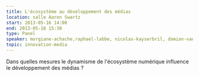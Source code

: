 ```yaml
---
title: L'écosystème au développement des médias
location: salle Aaron Swartz
start: 2013-05-16 14:00
end: 2013-05-16 15:30
type: Panel
speaker: morgiane-achache,raphael-labbe, nicolas-kayserbril, damian-vanachter, philippe-couve, romain-saillet
topic: innovation-media
---
```


Dans quelles mesures le dynamisme de l'écosystème numérique influence le développement des médias ?
